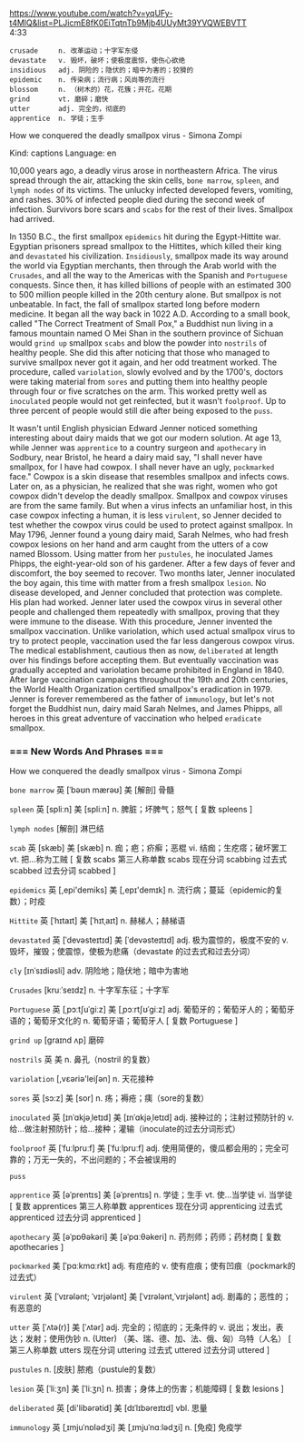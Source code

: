 https://www.youtube.com/watch?v=yqUFy-t4MlQ&list=PLJicmE8fK0EiTqtnTb9Mjb4UUyMt39YVQWEBVTT   
4:33
```  
crusade     n. 改革运动；十字军东侵
devastate   v. 毁坏，破坏；使极度震惊，使伤心欲绝
insidious   adj. 阴险的；隐伏的；暗中为害的；狡猾的
epidemic    n. 传染病；流行病；风尚等的流行
blossom     n. （树木的）花，花簇；开花，花期
grind       vt. 磨碎；磨快      
utter       adj. 完全的，彻底的
apprentice  n. 学徒；生手   
```

How we conquered the deadly smallpox virus - Simona Zompi

Kind: captions Language: en 

10,000 years ago, a deadly virus arose in northeastern Africa. The virus spread through the air, attacking the skin cells, `bone marrow`, `spleen`, and `lymph nodes` of its victims. The unlucky infected developed fevers, vomiting, and rashes. 30% of infected people died during the second week of infection. Survivors bore scars and `scabs` for the rest of their lives. Smallpox had arrived. 

In 1350 B.C., the first smallpox `epidemics` hit during the Egypt-Hittite war. Egyptian prisoners spread smallpox to the Hittites, which killed their king and `devastated` his civilization. `Insidiously`, smallpox made its way around the world via Egyptian merchants, then through the Arab world with the `Crusades`, and all the way to the Americas with the Spanish and `Portuguese` conquests. Since then, it has killed billions of people with an estimated 300 to 500 million people killed in the 20th century alone. But smallpox is not unbeatable. In fact, the fall of smallpox started long before modern medicine. It began all the way back in 1022 A.D. According to a small book, called "The Correct Treatment of Small Pox," a Buddhist nun living in a famous mountain named O Mei Shan in the southern province of Sichuan would `grind up` smallpox `scabs` and blow the powder into `nostrils` of healthy people. She did this after noticing that those who managed to survive smallpox never got it again, and her odd treatment worked. The procedure, called `variolation`, slowly evolved and by the 1700's, doctors were taking material from `sores` and putting them into healthy people through four or five scratches on the arm. This worked pretty well as `inoculated` people would not get reinfected, but it wasn't `foolproof`. Up to three percent of people would still die after being exposed to the `puss`. 

It wasn't until English physician Edward Jenner noticed something interesting about dairy maids that we got our modern solution. At age 13, while Jenner was `apprentice` to a country surgeon and `apothecary` in Sodbury, near Bristol, he heard a dairy maid say, "I shall never have smallpox, for I have had cowpox. I shall never have an ugly, `pockmarked` face." Cowpox is a skin disease that resembles smallpox and infects cows. Later on, as a physician, he realized that she was right, women who got cowpox didn't develop the deadly smallpox. Smallpox and cowpox viruses are from the same family. But when a virus infects an unfamiliar host, in this case cowpox infecting a human, it is less `virulent`, so Jenner decided to test whether the cowpox virus could be used to protect against smallpox. In May 1796, Jenner found a young dairy maid, Sarah Nelmes, who had fresh cowpox lesions on her hand and arm caught from the utters of a cow named Blossom. Using matter from her `pustules`, he inoculated James Phipps, the eight-year-old son of his gardener. After a few days of fever and discomfort, the boy seemed to recover. Two months later, Jenner inoculated the boy again, this time with matter from a fresh smallpox `lesion`. No disease developed, and Jenner concluded that protection was complete. His plan had worked. Jenner later used the cowpox virus in several other people and challenged them repeatedly with smallpox, proving that they were immune to the disease. With this procedure, Jenner invented the smallpox vaccination. Unlike variolation, which used actual smallpox virus to try to protect people, vaccination used the far less dangerous cowpox virus. The medical establishment, cautious then as now, `deliberated` at length over his findings before accepting them. But eventually vaccination was gradually accepted and variolation became prohibited in England in 1840. After large vaccination campaigns throughout the 19th and 20th centuries, the World Health Organization certified smallpox's eradication in 1979. Jenner is forever remembered as the father of `immunology`, but let's not forget the Buddhist nun, dairy maid Sarah Nelmes,  and James Phipps, all heroes in this great adventure of vaccination who helped `eradicate` smallpox. 


### === New Words And Phrases ===

How we conquered the deadly smallpox virus - Simona Zompi

`bone marrow` 英 [ˈbəʊn mærəʊ] 美 
 [解剖] 骨髓

`spleen` 英 [spliːn] 美 [spliːn] 
 n. 脾脏；坏脾气；怒气 [ 复数 spleens ]

`lymph nodes` 
 [解剖] 淋巴结

`scab` 英 [skæb] 美 [skæb] 
 n. 痂；疤；疥癣；恶棍 vi. 结痂；生疙瘩；破坏罢工 vt. 把…称为工贼 [ 复数 scabs 第三人称单数 scabs 现在分词 scabbing 过去式 scabbed 过去分词 scabbed ]

`epidemics` 英 [,epi'demiks] 美 [,epɪ'demɪk] 
 n. 流行病；蔓延（epidemic的复数）；时疫

`Hittite` 英 [ˈhɪtaɪt] 美 [ˈhɪtˌaɪt] 
 n. 赫梯人；赫梯语

`devastated` 英 [ˈdevəsteɪtɪd] 美 [ˈdevəsteɪtɪd] 
 adj. 极为震惊的，极度不安的 v. 毁坏，摧毁；使震惊，使极为悲痛（devastate 的过去式和过去分词）

`cly` [ɪnˈsɪdiəsli] 
 adv. 阴险地；隐伏地；暗中为害地

`Crusades` [kruːˈseɪdz] 
 n. 十字军东征；十字军

`Portuguese` 英 [ˌpɔːtʃuˈɡiːz] 美 [ˌpɔːrtʃʊˈɡiːz] 
 adj. 葡萄牙的；葡萄牙人的；葡萄牙语的；葡萄牙文化的 n. 葡萄牙语；葡萄牙人 [ 复数 Portuguese ]

`grind up` [ɡraɪnd ʌp] 
 磨碎

`nostrils` 英 美 
 n. 鼻孔（nostril 的复数）

`variolation` [,vεəriə'leiʃən] 
 n. 天花接种

`sores` 英 [sɔ:z] 美 [sor] 
 n. 疡；褥疮；痍（sore的复数）

`inoculated` 英 [ɪnˈɑkjəˌletɪd] 美 [ɪnˈɑkjəˌletɪd] 
 adj. 接种过的；注射过预防针的 v. 给…做注射预防针；给…接种；灌输（inoculate的过去分词形式）

`foolproof` 英 [ˈfuːlpruːf] 美 [ˈfuːlpruːf] 
 adj. 使用简便的，傻瓜都会用的；完全可靠的；万无一失的，不出问题的；不会被误用的

`puss`

`apprentice` 英 [əˈprentɪs] 美 [əˈprentɪs] 
 n. 学徒；生手 vt. 使…当学徒 vi. 当学徒 [ 复数 apprentices 第三人称单数 apprentices 现在分词 apprenticing 过去式 apprenticed 过去分词 apprenticed ]

`apothecary` 英 [əˈpɒθəkəri] 美 [əˈpɑːθəkeri] 
 n. 药剂师；药师；药材商 [ 复数 apothecaries ]

`pockmarked` 美 [ˈpɑːkmɑːrkt] 
 adj. 有痘疮的 v. 使有痘痕；使有凹痕（pockmark的过去式）

`virulent` 英 [ˈvɪrələnt; ˈvɪrjələnt] 美 [ˈvɪrələnt,ˈvɪrjələnt] 
 adj. 剧毒的；恶性的；有恶意的

`utter` 英 [ˈʌtə(r)] 美 [ˈʌtər] 
 adj. 完全的；彻底的；无条件的 v. 说出；发出，表达；发射；使用伪钞 n. (Utter) （美、瑞、德、加、法、俄、匈）乌特（人名） [ 第三人称单数 utters 现在分词 uttering 过去式 uttered 过去分词 uttered ]

`pustules` 
 n. [皮肤] 脓疱（pustule的复数）

`lesion` 英 [ˈliːʒn] 美 [ˈliːʒn] 
 n. 损害；身体上的伤害；机能障碍 [ 复数 lesions ]

`deliberated` 英 [di'libərətid] 美 [dɪˈlɪbəreɪtɪd] 
 vbl. 思量

`immunology` 英 [ˌɪmjuˈnɒlədʒi] 美 [ˌɪmjuˈnɑːlədʒi] 
 n. [免疫] 免疫学